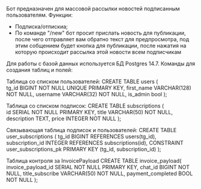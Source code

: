 Бот предназначен для массовой рассылки новостей подписанным пользователям.
Функции:
* Подписка/отпискиа;
* По команде "/new" бот просит прислать новость для публикации, после чего отправляет вам обратно текст для предпросмотра, под этим собщением будет кнопка для публикации, после нажатия на которую происходит рассылка этой новости всем подписчикам



Для работы с базой данных используется БД Postgres 14.7. Команды для создания таблиц и полей:

Таблица со списком пользователей:
CREATE TABLE users
(  
    tg_id BIGINT NOT NULL UNIQUE PRIMARY KEY,
    first_name VARCHAR(128) NOT NULL,
    username VARCHAR(32) NOT NULL,
    is_admin bool
);

Таблица со списком подписок:
CREATE TABLE subscriptions
(  
    id SERIAL NOT NULL PRIMARY KEY,
    title VARCHAR(50) NOT NULL,
    description TEXT,
    price INTEGER NOT NULL
);

Связывающая таблица подписок и пользователей:
CREATE TABLE user_subscriptions 
(
    tg_id BIGINT REFERENCES users(tg_id),
    subscription_id INTEGER REFERENCES subscriptions(id),
    CONSTRAINT user_subscriptions_pk PRIMARY KEY (tg_id, subscription_id)
);

Таблица контроля за InvoicePayload
CREATE TABLE invoice_payload(  
    invoice_payload_id SERIAL NOT NULL PRIMARY KEY,
    chat_id BIGINT NOT NULL,
    title_subscribe VARCHAR(50) NOT NULL,
    payment_completed BOOL NOT NULL
);